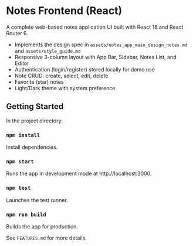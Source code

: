 # Notes Frontend (React)

A complete web-based notes application UI built with React 18 and React Router 6.

- Implements the design spec in `assets/notes_app_main_design_notes.md` and `assets/style_guide.md`
- Responsive 3-column layout with App Bar, Sidebar, Notes List, and Editor
- Authentication (login/register) stored locally for demo use
- Note CRUD: create, select, edit, delete
- Favorite (star) notes
- Light/Dark theme with system preference

## Getting Started

In the project directory:

### `npm install`
Install dependencies.

### `npm start`
Runs the app in development mode at http://localhost:3000.

### `npm test`
Launches the test runner.

### `npm run build`
Builds the app for production.

See `FEATURES.md` for more details.

